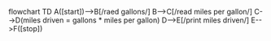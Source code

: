 flowchart TD
A([start])-->B[/raed gallons/]
B-->C[/read miles per gallon/]
C-->D(miles driven = gallons * miles per gallon)
D-->E[/print miles driven/]
E-->F([stop])

